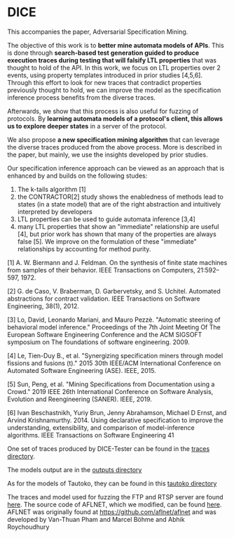 # DICE

This accompanies the paper, Adversarial Specification Mining.

The objective of this work is to __better mine automata models of APIs__. 
This is done through **search-based test generation guided to produce execution traces during testing that will falsify LTL properties** that was thought to hold of the API.
In this work, we focus on LTL properties over 2 events, using property templates introduced in prior studies [4,5,6].
Through this effort to look for new traces that contradict properties previously thought to hold, we can improve the model as the specification inference process benefits from the diverse traces.

Afterwards, we show that this process is also useful for fuzzing of protocols. By **learning automata models of a protocol's client, this allows us to explore deeper states** in a server of the protocol.



We also propose **a new specification mining algorithm** that can leverage the diverse traces produced from the above process. 
More is described in the paper, but mainly, we use the insights developed by prior studies. 

Our specification inference approach can be viewed as an approach that is enhanced by and builds on the following studes: 
1. The k-tails algorithm [1]
2. the CONTRACTOR[2] study shows the enabledness of methods lead to states (in a state model) that are of the right abstraction and intuitively interpreted by developers
3. LTL properties can be used to guide automata inference [3,4]
4. many LTL properties that show an "immediate" relationship are useful [4], but prior work has shown that many of the properties are always false [5]. We improve on the formulation of these "immediate" relationships by accounting for method purity.

[1] A. W. Biermann and J. Feldman. On the synthesis of finite state machines from samples of their behavior. IEEE Transactions on Computers, 21:592–597, 1972.

[2] G. de Caso, V. Braberman, D. Garbervetsky, and S. Uchitel. Automated abstractions for contract validation. IEEE Transactions on Software Engineering, 38(1), 2012.

[3] Lo, David, Leonardo Mariani, and Mauro Pezzè. "Automatic steering of behavioral model inference." Proceedings of the 7th Joint Meeting Of The European Software Engineering Conference and the ACM SIGSOFT symposium on The foundations of software engineering. 2009.

[4] Le, Tien-Duy B., et al. "Synergizing specification miners through model fissions and fusions (t)." 2015 30th IEEE/ACM International Conference on Automated Software Engineering (ASE). IEEE, 2015.

[5] Sun, Peng, et al. "Mining Specifications from Documentation using a Crowd." 2019 IEEE 26th International Conference on Software Analysis, Evolution and Reengineering (SANER). IEEE, 2019.

[6] Ivan Beschastnikh, Yuriy Brun, Jenny Abrahamson, Michael D Ernst, and Arvind Krishnamurthy. 2014. Using declarative specification to improve the understanding, extensibility, and comparison of model-inference algorithms. IEEE Transactions on Software Engineering 41

One set of traces produced by DICE-Tester can be found in the [traces directory](https://github.com/kanghj/DICE/tree/master/traces).

The models output are in the [outputs directory](https://github.com/kanghj/DICE/tree/master/outputs)

As for the models of Tautoko, they can be found in this [tautoko directory](https://github.com/kanghj/DICE/tree/master/tautoko)

The traces and model used for fuzzing the FTP and RTSP server are found [here](https://github.com/kanghj/DICE/tree/master/server_fuzzing/server_fuzzing).
The source code of AFLNET, which we modified, can be found [here](https://github.com/kanghj/DICE/tree/master/dice-aflnet).
AFLNET was originally found at https://github.com/aflnet/aflnet and was developed by Van-Thuan Pham and Marcel Böhme and Abhik Roychoudhury
